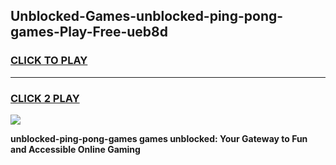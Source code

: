 
## Unblocked-Games-unblocked-ping-pong-games-Play-Free-ueb8d
<h3>
<a href="https://premium76.site?title=unblocked-ping-pong-games&ref=18A">CLICK TO PLAY</a></h3>
<hr>

<h3>
<a href="https://premium76.site?title=unblocked-ping-pong-games&ref=18A">CLICK 2 PLAY</a>
  
</h3>

<a href="https://premium76.site?title=unblocked-ping-pong-games&ref=18A"><img src="https://clearcache.store/games.png"></a>


**unblocked-ping-pong-games games unblocked: Your Gateway to Fun and Accessible Online Gaming**
